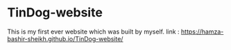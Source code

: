 # TinDog-website
This is my first ever website which was built by myself.
link : https://hamza-bashir-sheikh.github.io/TinDog-website/
